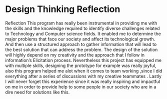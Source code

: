 # Design Thinking Reflection

Reflection
This program has really been instrumental in providing me with the skills and the knowledge required to identify diverse challenges related to Technology and Computer science fields. It enabled me to determine the major problems that face our society and affect its technological growth. And then use a structured approach to gather information that will lead to the best solution that can address the problem. The design of the solution will highly depend on my creativity and the approach that I follow in information’s Elicitation process. Nevertheless this project has equipped me with multiple skills, designing the prototype for example was really joyful, also this program helped me alot when it comes to team working ,since I did everything after a series of discussions with my creative teammates . Lastly I will never forget this experience since it was really inspiring and impactful on me in order to provide help to some people in our society who are in a dire need for solutions like this.
